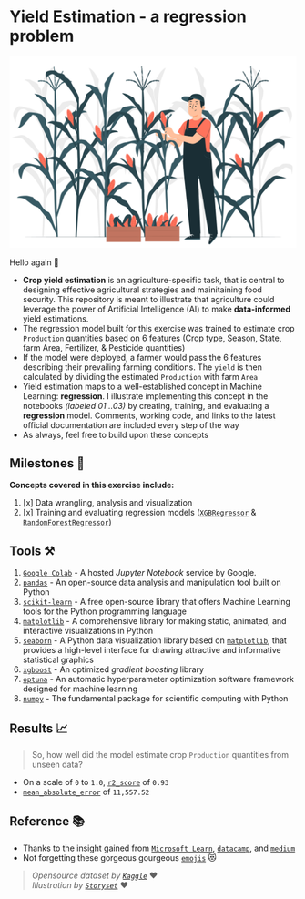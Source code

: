 # Yield Estimation - a regression problem

<p align="center">
  <img src='pics/crops.jpg'  width='530'/>
</p>

Hello again 👋
+ **Crop yield estimation** is an agriculture-specific task, that is central to designing effective agricultural strategies and mainitaining food security. This repository is meant to illustrate that agriculture could leverage the power of Artificial Intelligence (AI) to make **data-informed** yield estimations.
+ The regression model built for this exercise was trained to estimate crop `Production` quantities based on 6 features (Crop type, Season, State, farm Area, Fertilizer, & Pesticide quantities)
+ If the model were deployed, a farmer would pass the 6 features describing their prevailing farming conditions. The `yield` is then calculated by dividing the estimated `Production` with farm `Area`
+ Yield estimation maps to a well-established concept in Machine Learning: **regression**. I illustrate implementing this concept in the notebooks _(labeled 01...03)_ by creating, training, and evaluating a **regression** model. Comments, working code, and links to the latest official documentation are included every step of the way
+ As always, feel free to build upon these concepts


## Milestones 🏁
**Concepts covered in this exercise include:**  
1. [x] Data wrangling, analysis and visualization
2. [x] Training and evaluating regression models ([`XGBRegressor`](https://xgboost.readthedocs.io/en/stable/python/python_api.html#xgboost.XGBRegressor) & [`RandomForestRegressor`](https://scikit-learn.org/stable/modules/generated/sklearn.ensemble.RandomForestRegressor.html#randomforestregressor))

## Tools ⚒️
1. [`Google Colab`](https://colab.google/) - A hosted _Jupyter Notebook_ service by Google.
2. [`pandas`](https://pandas.pydata.org/docs/index.html) - An open-source data analysis and manipulation tool built on Python
3. [`scikit-learn`](https://scikit-learn.org/stable/#) - A free open-source library that offers Machine Learning tools for the Python programming language
4. [`matplotlib`](https://matplotlib.org/) - A comprehensive library for making static, animated, and interactive visualizations in Python
5. [`seaborn`](https://seaborn.pydata.org/) -  A Python data visualization library based on [`matplotlib`](https://matplotlib.org/), that provides a high-level interface for drawing attractive and informative statistical graphics
6. [`xgboost`](https://xgboost.readthedocs.io/) - An optimized _gradient boosting_ library
7. [`optuna`](https://optuna.readthedocs.io/en/stable/index.html) - An automatic hyperparameter optimization software framework designed for machine learning
8. [`numpy`](https://numpy.org/) - The fundamental package for scientific computing with Python

## Results 📈
> So, how well did the model estimate crop `Production` quantities from unseen data?
+ On a scale of `0` to `1.0`, [`r2_score`](https://scikit-learn.org/stable/modules/generated/sklearn.metrics.r2_score.html#sklearn.metrics.r2_score) of `0.93`
+ [`mean_absolute_error`](https://scikit-learn.org/stable/modules/generated/sklearn.metrics.mean_absolute_error.html#sklearn.metrics.mean_absolute_error) of `11,557.52`

## Reference 📚
+ Thanks to the insight gained from [`Microsoft Learn`](https://learn.microsoft.com/api/achievements/share/en-us/MartinMuriithi-6560/NZ987NAF?sharingId=C156514E494249EC), [`datacamp`](https://www.datacamp.com), and [`medium`](https://medium.com)
+ Not forgetting these gorgeous gourgeous [`emojis`](https://gist.github.com/FlyteWizard/468c0a0a6c854ed5780a32deb73d457f) 😻

> _Opensource dataset by [`Kaggle`](https://www.kaggle.com/datasets)_ ♥  
> _Illustration by [`Storyset`](https://storyset.com)_ ♥

